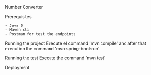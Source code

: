 Number Converter

Prerequisites

    - Java 8
    - Maven cli
    - Postman for test the endpoints

Running the project
Execute el command 'mvn compile' and after that execution the command 'mvn spring-boot:run'

Running the test
Execute the command 'mvn test'

Deployment
